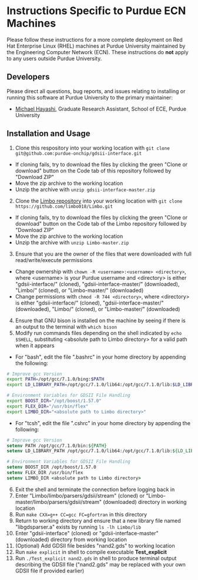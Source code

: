 # Instructions Specific to Purdue ECN Machines
Please follow these instructions for a more complete deployment on Red Hat Enterprise Linux (RHEL) machines at Purdue University maintained by the Engineering Computer Network (ECN). These instructions do **not** apply to any users outside Purdue University.

## Developers
Please direct all questions, bug reports, and issues relating to installing or running this software at Purdue University  to the primary maintainer:
* [Michael Hayashi](mailto:mhayashi@purdue.edu?subject=Inquiry%20for%20gdsii-interface), Graduate Research Assistant, School of ECE, Purdue University

## Installation and Usage
1. Clone this respository into your working location with `git clone git@github.com:purdue-onchip/gdsii-interface.git`
  * If cloning fails, try to download the files by clicking the green "Clone or download" button on the Code tab of this repository followed by "Download ZIP"
  * Move the zip archive to the working location
  * Unzip the archive with `unzip gdsii-interface-master.zip`
2. Clone the [Limbo repository](https://github.com/limbo018/Limbo) into your working location with `git clone https://github.com/limbo018/Limbo.git`
  * If cloning fails, try to download the files by clicking the green "Clone or download" button on the Code tab of the Limbo repository followed by "Download ZIP"
  * Move the zip archive to the working location
  * Unzip the archive with `unzip Limbo-master.zip`
3. Ensure that you are the owner of the files that were downloaded with full read/write/execute permissions
  * Change ownership with `chown -R <username>:<username> <directory>`, where \<username> is your Purdue username and \<directory> is either "gdsii-interface/" (cloned), "gdsii-interface-master/" (downloaded), "Limbo/" (cloned), or "Limbo-master/" (downloaded)
  * Change permissions with `chmod -R 744 <directory>`, where \<directory> is either "gdsii-interface/" (cloned), "gdsii-interface-master/" (downloaded), "Limbo/" (cloned), or "Limbo-master/" (downloaded)
4. Ensure that GNU bison is installed on the machine by seeing if there is an output to the terminal with `which bison`
5. Modify run commands files depending on the shell indicated by `echo $SHELL`, substituting \<absolute path to Limbo directory> for a valid path when it appears
  * For "bash", edit the file ".bashrc" in your home directory by appending the following:
```bash
# Improve gcc Version
export PATH=/opt/gcc/7.1.0/bing:$PATH
export LD_LIBRARY_PATH=/opt/gcc/7.1.0/lib64:/opt/gcc/7.1.0/lib:$LD_LIBRARY_PATH

# Environment Variables for GDSII File Handling
export BOOST_DIR="/opt/boost/1.57.0"
export FLEX_DIR="/usr/bin/flex"
export LIMBO_DIR="<absolute path to Limbo directory>"
```
  * For "tcsh", edit the file ".cshrc" in your home directory by appending the following:
```tcsh
# Improve gcc Version
setenv PATH /opt/gcc/7.1.0/bin:${PATH}
setenv LD_LIBRARY_PATH /opt/gcc/7.1.0/lib64:/opt/gcc/7.1.0/lib:${LD_LIBRARY_PATH}

# Environment Variables for GDSII File Handling
setenv BOOST_DIR /opt/boost/1.57.0
setenv FLEX_DIR /usr/bin/flex
setenv LIMBO_DIR <absolute path to Limbo directory>
```
6. Exit the shell and terminate the connection before logging back in
7. Enter "Limbo/limbo/parsers/gdsii/stream" (cloned) or "Limbo-master/limbo/parsers/gdsii/stream" (downloaded) directory in working location
8. Run `make CXX=g++ CC=gcc FC=gfortran` in this directory
9. Return to working directory and ensure that a new library file named "libgdsparser.a" exists by running `ls -lh Limbo/lib`
10. Enter "gdsii-interface" (cloned) or "gdsii-interface-master" (downloaded) directory from working location
11. (Optional) Add GDSII file besides "nand2.gds" to working location
12. Run `make explicit` in shell to compile executable **Test\_explicit**
13. Run `./Test_explicit nand2.gds` in shell to produce terminal output describing the GDSII file ("nand2.gds" may be replaced with your own GDSII file if provided earlier)
